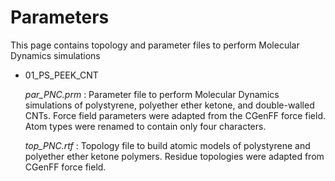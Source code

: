 # Parameters

This page contains topology and parameter files to perform Molecular Dynamics simulations

* 01_PS_PEEK_CNT

    *par_PNC.prm* :  Parameter file to perform Molecular Dynamics simulations of polystyrene,  polyether ether ketone,  and double-walled CNTs.   Force field parameters were adapted from the CGenFF force field. Atom types were renamed to contain only four characters.
    
    *top_PNC.rtf* :  Topology file  to build atomic models of polystyrene and polyether ether ketone polymers.  Residue topologies were adapted from CGenFF force field.
    

